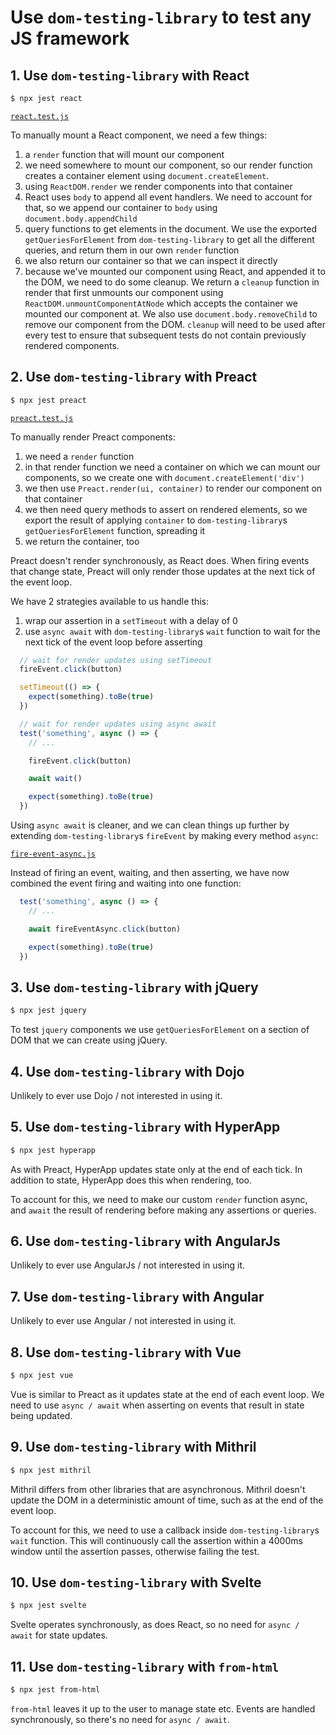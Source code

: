 # Use `dom-testing-library` to test any JS framework

## 1. Use `dom-testing-library` with React

```bash
$ npx jest react
```

[`react.test.js`](./__tests__/react.test.js)

To manually mount a React component, we need a few things:

1. a `render` function that will mount our component
2. we need somewhere to mount our component, so our render function creates a
   container element using `document.createElement`.
4. using `ReactDOM.render` we render components into that container
5. React uses `body` to append all event handlers. We need to account for that,
   so we append our container to `body` using `document.body.appendChild`
6. query functions to get elements in the document. We use the exported
   `getQueriesForElement` from `dom-testing-library` to get all the different
   queries, and return them in our own `render` function
7. we also return our container so that we can inspect it directly
8. because we've mounted our component using React, and appended it to the DOM,
   we need to do some cleanup. We return a `cleanup` function in render that
   first unmounts our component using `ReactDOM.unmountComponentAtNode` which
   accepts the container we mounted our component at. We also use
   `document.body.removeChild` to remove our component from the DOM. `cleanup`
   will need to be used after every test to ensure that subsequent tests do not
   contain previously rendered components.

## 2. Use `dom-testing-library` with Preact

```bash
$ npx jest preact
```

[`preact.test.js`](./__tests__/preact.test.js)

To manually render Preact components:

1. we need a `render` function
2. in that render function we need a container on which we can mount our
   components, so we create one with `document.createElement('div')`
3. we then use `Preact.render(ui, container)` to render our component on that
   container
4. we then need query methods to assert on rendered elements, so we export the
   result of applying `container` to `dom-testing-library`s
   `getQueriesForElement` function, spreading it
5. we return the container, too


Preact doesn't render synchronously, as React does. When firing events that
change state, Preact will only render those updates at the next tick of the
event loop.

We have 2 strategies available to us handle this:

1. wrap our assertion in a `setTimeout` with a delay of 0
2. use `async await` with `dom-testing-library`s `wait` function to wait for the
  next tick of the event loop before asserting

```javascript
  // wait for render updates using setTimeout
  fireEvent.click(button)

  setTimeout(() => {
    expect(something).toBe(true)
  })
```

```javascript
  // wait for render updates using async await
  test('something', async () => {
    // ...

    fireEvent.click(button)

    await wait()

    expect(something).toBe(true)
  })
```

Using `async await` is cleaner, and we can clean things up further by extending
`dom-testing-library`s `fireEvent` by making every method `async`:

[`fire-event-async.js`](./__tests__/helpers/fire-event-async.js)

Instead of firing an event, waiting, and then asserting, we have now combined
the event firing and waiting into one function:

```javascript
  test('something', async () => {
    // ...

    await fireEventAsync.click(button)

    expect(something).toBe(true)
  })
```

## 3. Use `dom-testing-library` with jQuery

```bash
$ npx jest jquery
```

To test `jquery` components we use `getQueriesForElement` on a section of DOM
that we can create using jQuery.

## 4. Use `dom-testing-library` with Dojo

Unlikely to ever use Dojo / not interested in using it.

## 5. Use `dom-testing-library` with HyperApp

```bash
$ npx jest hyperapp
```

As with Preact, HyperApp updates state only at the end of each tick. In addition
to state, HyperApp does this when rendering, too.

To account for this, we need to make our custom `render` function async, and
`await` the result of rendering before making any assertions or queries.

## 6. Use `dom-testing-library` with AngularJs

Unlikely to ever use AngularJs / not interested in using it.

## 7. Use `dom-testing-library` with Angular

Unlikely to ever use Angular / not interested in using it.

## 8. Use `dom-testing-library` with Vue

```bash
$ npx jest vue
```

Vue is similar to Preact as it updates state at the end of each event loop. We
need to use `async / await` when asserting on events that result in state being
updated.

## 9. Use `dom-testing-library` with Mithril

```bash
$ npx jest mithril
```

Mithril differs from other libraries that are asynchronous. Mithril doesn't
update the DOM in a deterministic amount of time, such as at the end of the
event loop.

To account for this, we need to use a callback inside `dom-testing-library`s
`wait` function. This will continuously call the assertion within a 4000ms
window until the assertion passes, otherwise failing the test.

## 10. Use `dom-testing-library` with Svelte

```bash
$ npx jest svelte
```

Svelte operates synchronously, as does React, so no need for `async / await` for
state updates.

## 11. Use `dom-testing-library` with `from-html`

```bash
$ npx jest from-html
```

`from-html` leaves it up to the user to manage state etc. Events are handled
synchronously, so there's no need for `async / await`.
